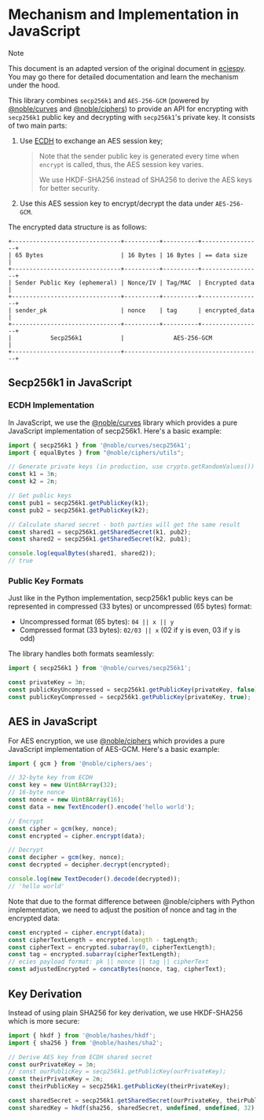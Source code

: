 # Mechanism and Implementation in JavaScript

> [!NOTE]
>
> This document is an adapted version of the original document in [eciespy](https://github.com/ecies/py/blob/master/DETAILS.md). You may go there for detailed documentation and learn the mechanism under the hood.

This library combines `secp256k1` and `AES-256-GCM` (powered by [@noble/curves](https://github.com/paulmillr/noble-curves) and [@noble/ciphers](https://github.com/paulmillr/noble-ciphers)) to provide an API for encrypting with `secp256k1` public key and decrypting with `secp256k1`'s private key. It consists of two main parts:

1. Use [ECDH](https://en.wikipedia.org/wiki/Elliptic-curve_Diffie–Hellman) to exchange an AES session key;

   > Note that the sender public key is generated every time when `encrypt` is called, thus, the AES session key varies.
   >
   > We use HKDF-SHA256 instead of SHA256 to derive the AES keys for better security.

2. Use this AES session key to encrypt/decrypt the data under `AES-256-GCM`.

The encrypted data structure is as follows:

```plaintext
+-------------------------------+----------+----------+-----------------+
| 65 Bytes                      | 16 Bytes | 16 Bytes | == data size    |
+-------------------------------+----------+----------+-----------------+
| Sender Public Key (ephemeral) | Nonce/IV | Tag/MAC  | Encrypted data  |
+-------------------------------+----------+----------+-----------------+
| sender_pk                     | nonce    | tag      | encrypted_data  |
+-------------------------------+----------+----------+-----------------+
|           Secp256k1           |              AES-256-GCM              |
+-------------------------------+---------------------------------------+
```

## Secp256k1 in JavaScript

### ECDH Implementation

In JavaScript, we use the [@noble/curves](https://github.com/paulmillr/noble-curves) library which provides a pure JavaScript implementation of secp256k1. Here's a basic example:

```typescript
import { secp256k1 } from '@noble/curves/secp256k1';
import { equalBytes } from "@noble/ciphers/utils";

// Generate private keys (in production, use crypto.getRandomValues())
const k1 = 3n;
const k2 = 2n;

// Get public keys
const pub1 = secp256k1.getPublicKey(k1);
const pub2 = secp256k1.getPublicKey(k2);

// Calculate shared secret - both parties will get the same result
const shared1 = secp256k1.getSharedSecret(k1, pub2);
const shared2 = secp256k1.getSharedSecret(k2, pub1);

console.log(equalBytes(shared1, shared2));
// true
```

### Public Key Formats

Just like in the Python implementation, secp256k1 public keys can be represented in compressed (33 bytes) or uncompressed (65 bytes) format:

- Uncompressed format (65 bytes): `04 || x || y`
- Compressed format (33 bytes): `02/03 || x` (02 if y is even, 03 if y is odd)

The library handles both formats seamlessly:

```typescript
import { secp256k1 } from '@noble/curves/secp256k1';

const privateKey = 3n;
const publicKeyUncompressed = secp256k1.getPublicKey(privateKey, false);  // 65 bytes
const publicKeyCompressed = secp256k1.getPublicKey(privateKey, true);     // 33 bytes
```

## AES in JavaScript

For AES encryption, we use [@noble/ciphers](https://github.com/paulmillr/noble-ciphers) which provides a pure JavaScript implementation of AES-GCM. Here's a basic example:

```typescript
import { gcm } from '@noble/ciphers/aes';

// 32-byte key from ECDH
const key = new Uint8Array(32);
// 16-byte nonce
const nonce = new Uint8Array(16);
const data = new TextEncoder().encode('hello world');

// Encrypt
const cipher = gcm(key, nonce);
const encrypted = cipher.encrypt(data);

// Decrypt
const decipher = gcm(key, nonce);
const decrypted = decipher.decrypt(encrypted);

console.log(new TextDecoder().decode(decrypted));
// 'hello world'
```

Note that due to the format difference between @noble/ciphers with Python implementation, we need to adjust the position of nonce and tag in the encrypted data:

```js
const encrypted = cipher.encrypt(data);
const cipherTextLength = encrypted.length - tagLength;
const cipherText = encrypted.subarray(0, cipherTextLength);
const tag = encrypted.subarray(cipherTextLength);
// ecies payload format: pk || nonce || tag || cipherText
const adjustedEncrypted = concatBytes(nonce, tag, cipherText);
```

## Key Derivation

Instead of using plain SHA256 for key derivation, we use HKDF-SHA256 which is more secure:

```typescript
import { hkdf } from '@noble/hashes/hkdf';
import { sha256 } from '@noble/hashes/sha2';

// Derive AES key from ECDH shared secret
const ourPrivateKey = 3n;
// const ourPublicKey = secp256k1.getPublicKey(ourPrivateKey);
const theirPrivateKey = 2n;
const theirPublicKey = secp256k1.getPublicKey(theirPrivateKey);

const sharedSecret = secp256k1.getSharedSecret(ourPrivateKey, theirPublicKey);
const sharedKey = hkdf(sha256, sharedSecret, undefined, undefined, 32);
```
